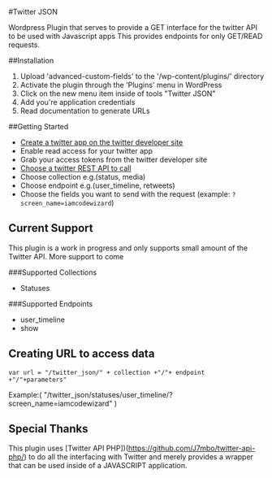 #Twitter JSON

Wordpress Plugin that serves to provide a GET interface for the twitter API to be used with Javascript apps
This provides endpoints for only GET/READ requests. 

##Installation


1. Upload 'advanced-custom-fields' to the '/wp-content/plugins/' directory
2. Activate the plugin through the 'Plugins' menu in WordPress
3. Click on the new menu item inside of tools "Twitter JSON"
4. Add you're application credentials
5. Read documentation to generate URLs


##Getting Started

- [Create a twitter app on the twitter developer site](https://dev.twitter.com/apps/)
- Enable read access for your twitter app
- Grab your access tokens from the twitter developer site
- [Choose a twitter REST API to call](https://dev.twitter.com/rest/public)
- Choose collection e.g.(status, media)
- Choose endpoint e.g.(user_timeline, retweets)
- Choose the fields you want to send with the request (example: `?screen_name=iamcodewizard`)

## Current Support
This plugin is a work in progress and only supports small amount of the Twitter API. More support to come

###Supported Collections
- Statuses

###Supported Endpoints
- user_timeline
- show

## Creating URL to access data
```var url = "/twitter_json/" + collection +"/"+ endpoint +"/"+parameters"```

Example:( "/twitter_json/statuses/user_timeline/?screen_name=iamcodewizard" )

## Special Thanks
This plugin uses [Twitter API PHP])(https://github.com/J7mbo/twitter-api-php/) to do all the interfacing with Twitter and merely provides a wrapper that can be used inside of a JAVASCRIPT application.
